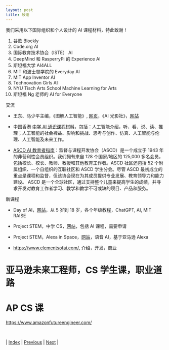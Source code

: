 ```yaml
---
layout: post
title: 致谢
---
```


我们采用以下国际组织和个人设计的 AI 课程材料，特此致谢！

1. 谷歌 Blockly
2. Code.org AI
3. 国际教育技术协会（ISTE） AI
7. DeepMind 和 RasperryPi 的 Experience AI
6. 斯坦福大学 AI4ALL
8. MIT 和波士顿学院的 Everyday AI
4. MIT App Inventor AI
5. Technovation Girls AI
6. NYU Tisch Arts School Machine Learning for Arts
7. 斯坦福 Ng 老师的 AI for Everyone

交流

- 王东、马少平主编，《图解人工智能》, [网页](http://aigraph.cslt.org/)，《AI 光影社》，[网站](http://airadiance.cn/index.html)

- 中国香港 [中学 AI 通识课程材料](https://cuhkjc-aiforfuture.hk/index.php/ai-teaching-and-learning-pack-cn/)，包括：人工智能介绍，听、看、说、读、推理；人工智能的社会裨益、影响和挑战、思考与创作、仿真、人工智能与伦理、人工智能及未来工作。

- [ASCD AI 教育者指南](https://information.ascd.org/artificial-intelligence)：监督与课程开发协会（ASCD）是一个成立于 1943 年的非营利性会员组织。我们拥有来自 128 个国家/地区的 125,000 多名会员，包括校长、校长、教师、教授和其他教育工作者。ASCD 社区还包括 52 个附属组织、一个自组织的互联社区和 ASCD 学生分会。尽管 ASCD 最初成立的重点是课程和监督，但该协会现在为其成员提供专业发展、教育领导力和能力建设。 ASCD 是一个全球社区，通过支持整个儿童来提高学生的成绩，并寻求开发对教育工作者学习、教学和教学不可或缺的项目、产品和服务。

新课程

- Day of AI，[网站](https://www.dayofai.org/curriculum)，从 5 岁到 18 岁，各个年级教程，ChatGPT, AI, MIT RAISE

- Project STEM，中学 CS，[网站](https://projectstem.org/middle-school-cs)，包括 AI 课程，需要申请

- Project STEM，Alexa in Space，[网站](https://projectstem.org/alexainspace)，语音 AI，基于亚马逊 Alexa

- https://www.elementsofai.com/, 介绍，开发，商业

# 亚马逊未来工程师，CS 学生课，职业道路
# AP CS 课

https://www.amazonfutureengineer.com/


<br/>

| [Index](./) | [Previous](2-framework) | [Next](5-blockly) |
